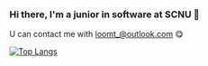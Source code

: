 ### Hi there, I'm a junior in software at SCNU 👋
U can contact me with <loomt_@outlook.com> 😋

[![Top Langs](https://github-readme-stats.vercel.app/api/top-langs/?username=loomts&layout=compact)](https://github.com/loomts/github-readme-stats)
